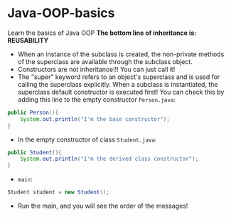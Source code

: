 # Java-OOP-basics
Learn the basics of Java OOP
**The bottom line of inheritance is: REUSABILITY**

- When an instance of the subclass is created, the non-private methods of the superclass are available through the subclass object.
- Constructors are not inheritance!!! You can just call it!
- The "super" keyword refers to an object's superclass and is used for calling the superclass explicitly. When a subclass is instantiated, the superclass default constructor is executed first! You can check this by adding this line to the empty constructor `Person.java`:

````java
public Person(){
    System.out.println("I'm the base constructor");
}
````
- In the empty constructor of class `Student.java`:
```java
public Student(){
    System.out.println("I'm the derived class constructor");
}
````
- `main`:
```java
Student student = new Student();
````
- Run the main, and you will see the order of the messages!



